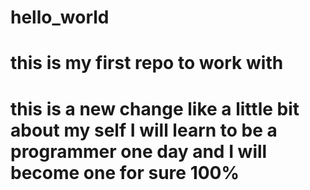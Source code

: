 # hello_world
# this is my first repo to work with
# this is a new change like a little bit about my self I will learn to be a programmer one day and I will become one for sure 100%
